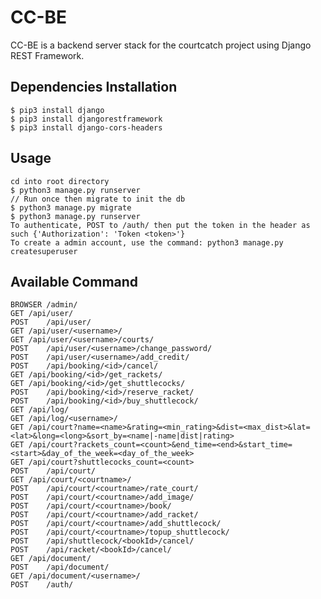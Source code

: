 # CC-BE

CC-BE is a backend server stack for the courtcatch project using Django REST Framework.

## Dependencies Installation
	
	$ pip3 install django
	$ pip3 install djangorestframework
	$ pip3 install django-cors-headers

## Usage

	cd into root directory
	$ python3 manage.py runserver
	// Run once then migrate to init the db
	$ python3 manage.py migrate
	$ python3 manage.py runserver
	To authenticate, POST to /auth/ then put the token in the header as such {'Authorization': 'Token <token>'}
	To create a admin account, use the command: python3 manage.py createsuperuser

## Available Command

	BROWSER	/admin/
	GET	/api/user/
	POST	/api/user/
	GET	/api/user/<username>/
	GET	/api/user/<username>/courts/
	POST	/api/user/<username>/change_password/
	POST	/api/user/<username>/add_credit/
	POST	/api/booking/<id>/cancel/
	GET	/api/booking/<id>/get_rackets/
	GET	/api/booking/<id>/get_shuttlecocks/
	POST	/api/booking/<id>/reserve_racket/
	POST	/api/booking/<id>/buy_shuttlecock/
	GET	/api/log/
	GET	/api/log/<username>/
	GET	/api/court?name=<name>&rating=<min_rating>&dist=<max_dist>&lat=<lat>&long=<long>&sort_by=<name|-name|dist|rating>
	GET /api/court?rackets_count=<count>&end_time=<end>&start_time=<start>&day_of_the_week=<day_of_the_week>
	GET /api/court?shuttlecocks_count=<count>
	POST	/api/court/
	GET	/api/court/<courtname>/
	POST	/api/court/<courtname>/rate_court/
	POST	/api/court/<courtname>/add_image/
	POST	/api/court/<courtname>/book/
	POST	/api/court/<courtname>/add_racket/
	POST	/api/court/<courtname>/add_shuttlecock/
	POST	/api/court/<courtname>/topup_shuttlecock/
	POST	/api/shuttlecock/<bookId>/cancel/
	POST	/api/racket/<bookId>/cancel/
	GET	/api/document/
	POST	/api/document/
	GET	/api/document/<username>/
	POST	/auth/


